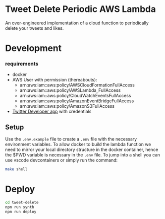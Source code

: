 # Tweet Delete Periodic AWS Lambda

An over-engineered implementation of a cloud function to periodically delete your tweets and likes.

# Development

### requirements

- docker
- AWS User with permission (thereabouts):
    - arn:aws:iam::aws:policy/AWSCloudFormationFullAccess
    - arn:aws:iam::aws:policy/AWSLambda_FullAccess
    - arn:aws:iam::aws:policy/CloudWatchEventsFullAccess
    - arn:aws:iam::aws:policy/AmazonEventBridgeFullAccess
    - arn:aws:iam::aws:policy/AmazonS3FullAccess
- [Twitter Developer app](https://developer.twitter.com/en/portal/projects-and-apps) with credentials

## Setup

Use the `.env.example` file to create a `.env` file with the necessary environment variables. To allow docker to build the lambda function we need to mirror your local directory structure in the docker container, hence the $PWD variable is necessary in the `.env` file. To jump into a shell you can use vscode devcontainers or simply run the command:

```bash
make shell
```


# Deploy

```bash
cd tweet-delete
npm run synth
npm run deploy
```